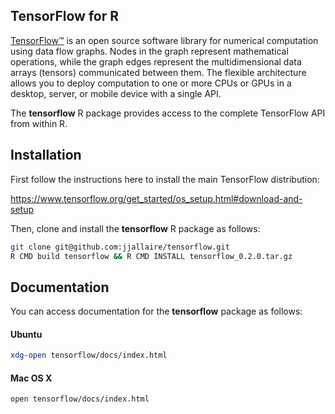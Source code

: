 
## TensorFlow for R

[TensorFlow™](https://tensorflow.org) is an open source software library for numerical computation using data flow graphs. Nodes in the graph represent mathematical operations, while the graph edges represent the multidimensional data arrays (tensors) communicated between them. The flexible architecture allows you to deploy computation to one or more CPUs or GPUs in a desktop, server, or mobile device with a single API. 

The **tensorflow** R package provides access to the complete TensorFlow API from within R.

## Installation

First follow the instructions here to install the main TensorFlow distribution:

https://www.tensorflow.org/get_started/os_setup.html#download-and-setup

Then, clone and install the **tensorflow** R package as follows:

```bash
git clone git@github.com:jjallaire/tensorflow.git
R CMD build tensorflow && R CMD INSTALL tensorflow_0.2.0.tar.gz
```

## Documentation

You can access documentation for the **tensorflow** package as follows:

#### Ubuntu

```bash
xdg-open tensorflow/docs/index.html
```

#### Mac OS X

```bash
open tensorflow/docs/index.html
```




